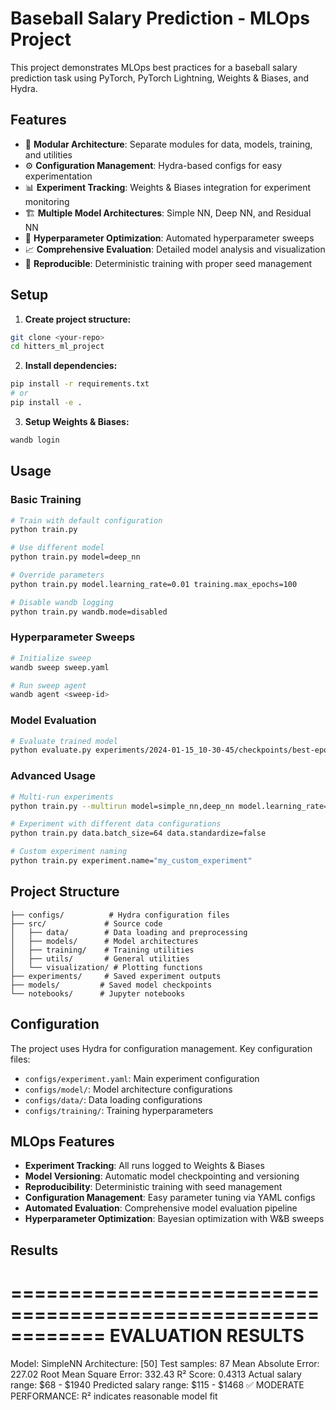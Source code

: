 # Baseball Salary Prediction - MLOps Project

This project demonstrates MLOps best practices for a baseball salary prediction task using PyTorch, PyTorch Lightning, Weights & Biases, and Hydra.

## Features

- 🔧 **Modular Architecture**: Separate modules for data, models, training, and utilities
- ⚙️ **Configuration Management**: Hydra-based configs for easy experimentation
- 📊 **Experiment Tracking**: Weights & Biases integration for experiment monitoring
- 🏗️ **Multiple Model Architectures**: Simple NN, Deep NN, and Residual NN
- 🔄 **Hyperparameter Optimization**: Automated hyperparameter sweeps
- 📈 **Comprehensive Evaluation**: Detailed model analysis and visualization
- 🧪 **Reproducible**: Deterministic training with proper seed management

## Setup

1. **Create project structure:**
```bash
git clone <your-repo>
cd hitters_ml_project
```

2. **Install dependencies:**
```bash
pip install -r requirements.txt
# or
pip install -e .
```

3. **Setup Weights & Biases:**
```bash
wandb login
```

## Usage

### Basic Training

```bash
# Train with default configuration
python train.py

# Use different model
python train.py model=deep_nn

# Override parameters
python train.py model.learning_rate=0.01 training.max_epochs=100

# Disable wandb logging
python train.py wandb.mode=disabled
```

### Hyperparameter Sweeps

```bash
# Initialize sweep
wandb sweep sweep.yaml

# Run sweep agent
wandb agent <sweep-id>
```

### Model Evaluation

```bash
# Evaluate trained model
python evaluate.py experiments/2024-01-15_10-30-45/checkpoints/best-epoch=42-val_loss=0.123.ckpt --output_dir results/
```

### Advanced Usage

```bash
# Multi-run experiments
python train.py --multirun model=simple_nn,deep_nn model.learning_rate=0.001,0.01

# Experiment with different data configurations
python train.py data.batch_size=64 data.standardize=false

# Custom experiment naming
python train.py experiment.name="my_custom_experiment"
```

## Project Structure

```
├── configs/          # Hydra configuration files
├── src/             # Source code
│   ├── data/        # Data loading and preprocessing
│   ├── models/      # Model architectures
│   ├── training/    # Training utilities
│   ├── utils/       # General utilities
│   └── visualization/ # Plotting functions
├── experiments/     # Saved experiment outputs
├── models/         # Saved model checkpoints
└── notebooks/      # Jupyter notebooks
```

## Configuration

The project uses Hydra for configuration management. Key configuration files:

- `configs/experiment.yaml`: Main experiment configuration
- `configs/model/`: Model architecture configurations
- `configs/data/`: Data loading configurations
- `configs/training/`: Training hyperparameters

## MLOps Features

- **Experiment Tracking**: All runs logged to Weights & Biases
- **Model Versioning**: Automatic model checkpointing and versioning
- **Reproducibility**: Deterministic training with seed management
- **Configuration Management**: Easy parameter tuning via YAML configs
- **Automated Evaluation**: Comprehensive model evaluation pipeline
- **Hyperparameter Optimization**: Bayesian optimization with W&B sweeps

## Results

============================================================
EVALUATION RESULTS
============================================================
Model: SimpleNN
Architecture: [50]
Test samples: 87
Mean Absolute Error: 227.02
Root Mean Square Error: 332.43
R² Score: 0.4313
Actual salary range: $68 - $1940
Predicted salary range: $115 - $1468
✅ MODERATE PERFORMANCE: R² indicates reasonable model fit
